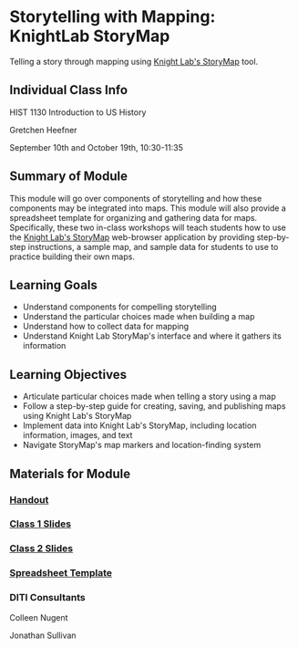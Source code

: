 <h1>Storytelling with Mapping: KnightLab StoryMap</h1>

Telling a story through mapping using [Knight Lab's StoryMap](https://storymap.knightlab.com/) tool.

<h2>Individual Class Info</h2>

HIST 1130 Introduction to US History

Gretchen Heefner

September 10th and October 19th, 10:30-11:35

<h2>Summary of Module</h2>

This module will go over components of storytelling and how these components may be integrated into maps. This module will also provide a spreadsheet template for organizing and gathering data for maps. Specifically, these two in-class workshops will teach students how to use the [Knight Lab's StoryMap](https://storymap.knightlab.com/) web-browser application by providing step-by-step instructions, a sample map, and sample data for students to use to practice building their own maps.

<h2>Learning Goals</h2>

* Understand components for compelling storytelling
* Understand the particular choices made when building a map
* Understand how to collect data for mapping
* Understand Knight Lab StoryMap's interface and where it gathers its information

<h2>Learning Objectives</h2>

* Articulate particular choices made when telling a story using a map
* Follow a step-by-step guide for creating, saving, and publishing maps using Knight Lab's StoryMap
* Implement data into Knight Lab's StoryMap, including location information, images, and text
* Navigate StoryMap's map markers and location-finding system

<h2>Materials for Module</h2>

### [Handout](https://github.com/NULabNortheastern/digitalassignmentshowcase/blob/master/mapping/intro_us_history-fall2020-heefner/Handout.pdf)

### [Class 1 Slides](https://github.com/NULabNortheastern/digitalassignmentshowcase/blob/master/mapping/intro_us_history-fall2020-heefner/Slides_Class1.pdf)

### [Class 2 Slides](https://github.com/NULabNortheastern/digitalassignmentshowcase/blob/master/mapping/intro_us_history-fall2020-heefner/Slides_Class2.pdf)

### [Spreadsheet Template](https://github.com/NULabNortheastern/digitalassignmentshowcase/blob/master/mapping/intro_us_history-fall2020-heefner/StoryMap%20Spreadsheet%20Template.xlsx) 

<h3>DITI Consultants</h3>

Colleen Nugent

Jonathan Sullivan




